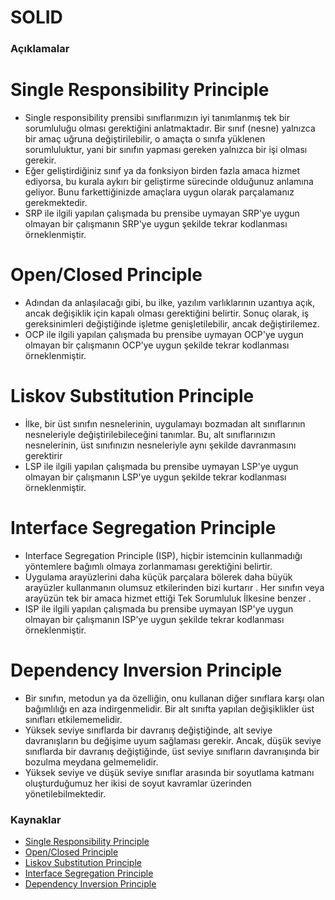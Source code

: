 # SOLID

### Açıklamalar
# Single Responsibility Principle
- Single responsibility prensibi sınıflarımızın iyi tanımlanmış tek bir sorumluluğu olması gerektiğini anlatmaktadır. Bir sınıf (nesne) yalnızca bir amaç uğruna değiştirilebilir, o amaçta o sınıfa yüklenen sorumluluktur, yani bir sınıfın yapması gereken yalnızca bir işi olması gerekir.
- Eğer geliştirdiğiniz sınıf ya da fonksiyon birden fazla amaca hizmet ediyorsa, bu kurala aykırı bir geliştirme sürecinde olduğunuz anlamına geliyor. Bunu farkettiğinizde amaçlara uygun olarak parçalamanız gerekmektedir.
- SRP ile ilgili yapılan çalışmada bu prensibe uymayan SRP'ye uygun olmayan bir çalışmanın SRP'ye uygun şekilde tekrar kodlanması örneklenmiştir.


# Open/Closed Principle
- Adından da anlaşılacağı gibi, bu ilke, yazılım varlıklarının uzantıya açık, ancak değişiklik için kapalı olması gerektiğini belirtir. Sonuç olarak, iş gereksinimleri değiştiğinde işletme genişletilebilir, ancak değiştirilemez.
- OCP ile ilgili yapılan çalışmada bu prensibe uymayan OCP'ye uygun olmayan bir çalışmanın OCP'ye uygun şekilde tekrar kodlanması örneklenmiştir.

# Liskov Substitution Principle
- İlke, bir üst sınıfın nesnelerinin, uygulamayı bozmadan alt sınıflarının nesneleriyle değiştirilebileceğini tanımlar. Bu, alt sınıflarınızın nesnelerinin, üst sınıfınızın nesneleriyle aynı şekilde davranmasını gerektirir
- LSP ile ilgili yapılan çalışmada bu prensibe uymayan LSP'ye uygun olmayan bir çalışmanın LSP'ye uygun şekilde tekrar kodlanması örneklenmiştir.

# Interface Segregation Principle
- Interface Segregation Principle (ISP), hiçbir istemcinin kullanmadığı yöntemlere bağımlı olmaya zorlanmaması gerektiğini belirtir.
- Uygulama arayüzlerini daha küçük parçalara bölerek daha büyük arayüzler kullanmanın olumsuz etkilerinden bizi kurtarır . Her sınıfın veya arayüzün tek bir amaca hizmet ettiği Tek Sorumluluk İlkesine benzer .
- ISP ile ilgili yapılan çalışmada bu prensibe uymayan ISP'ye uygun olmayan bir çalışmanın ISP'ye uygun şekilde tekrar kodlanması örneklenmiştir.

# Dependency Inversion Principle
- Bir sınıfın, metodun ya da özelliğin, onu kullanan diğer sınıflara karşı olan bağımlılığı en aza indirgenmelidir. Bir alt sınıfta yapılan değişiklikler üst sınıfları etkilememelidir.
- Yüksek seviye sınıflarda bir davranış değiştiğinde, alt seviye davranışların bu değişime uyum sağlaması gerekir. Ancak, düşük seviye sınıflarda bir davranış değiştiğinde, üst seviye sınıfların davranışında bir bozulma meydana gelmemelidir.
- Yüksek seviye ve düşük seviye sınıflar arasında bir soyutlama katmanı oluşturduğumuz her ikisi de soyut kavramlar üzerinden yönetilebilmektedir.

### Kaynaklar
- [Single Responsibility Principle](https://www.baeldung.com/java-single-responsibility-principle#:~:text=For%20example%2C%20if%20we%20have,the%20text%20in%20some%20way.)
- [Open/Closed Principle](https://stackify.com/solid-design-open-closed-principle/)
- [Liskov Substitution Principle](https://www.baeldung.com/java-liskov-substitution-principle)
- [Interface Segregation Principle](https://dzone.com/articles/solid-principles-interface-segregation-principle)
- [Dependency Inversion Principle](https://dzone.com/articles/solid-principles-dependency-inversion-principle)


